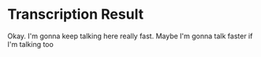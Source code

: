 # Transcription Result

Okay. I'm gonna keep talking here really fast. Maybe I'm gonna talk faster if I'm talking too
